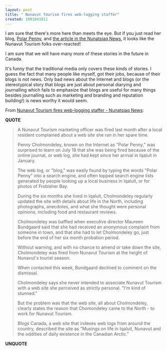 ```yaml
---
layout: post
title: " Nunavut Tourism fires web-logging staffer"
created: 1091841811
---
```

I am sure that there's more here than meets the eye. But if you just read her blog, <a href="http://pennyc.typepad.com/polar_penelope/">Polar Penny</a>, and <a href="http://www.nunatsiaq.com/news/nunavut/40806_08.html">the article in the Nunatsiaq News</a>, it looks like the Nunavut Tourism folks over-reacted!

I am sure that we will have many more of these stories in the future in Canada. 

It's funny that the traditional media only covers these kinds of stories.  I guess the fact that many people like myself, got their jobs, because of their blogs is not news.  Only bad news about the Internet and blogs (or the stereotypical story that blogs are just about personal diarying and journalling which fails to emphasize that blogs are useful for many things besides journalling such as marketing and branding and reputation building!) is news worthy it would seem.

From <a href="http://www.nunatsiaq.com/news/nunavut/40806_08.html">Nunavut Tourism fires web-logging staffer - Nunatsiaq News</a>:
<p><strong>QUOTE</strong></p><blockquote>A Nunavut Tourism marketing officer was fired last month after a local resident complained about a web site she ran in her spare time.

Penny Cholmondeley, known on the Internet as "Polar Penny," was surprised to learn on July 18 that she was being fired because of the online journal, or web log, she had kept since her arrival in Iqaluit in January.

The web log, or "blog," was easily found by typing the words "Polar Penny" into a search engine, and often topped search engine lists generated by people looking up a local business in Iqaluit, or for photos of Frobisher Bay.

During the six months she lived in Iqaluit, Cholmondeley regularly updated the site with details about life in the North, including photographs, anecdotes, and what she thought were personal opinions, including food and restaurant reviews.

Cholmondeley was baffled when executive director Maureen Bundgaard said that she had received an anonymous complaint from someone in town, and that she had to let Cholmondeley go, just before the end of her six month probation period.

Without warning, and with no chance to amend or take down the site, Cholmondeley was fired from Nunavut Tourism at the height of Nunavut's tourist season.

When contacted this week, Bundgaard declined to comment on the dismissal.

Cholmondeley says she never intended to associate Nunavut Tourism with a web site she perceived as strictly personal. "I'm kind of stunned."

But the problem was that the web site, all about Cholmondeley, clearly states the reason that Chomondeley came to the North - to work for Nunavut Tourism.

Blogs Canada, a web site that indexes web logs from around the country, described the site as "Musings on life in Iqaluit, Nunavut and the oddities of daily existence in the Canadian Arctic."</blockquote><p><strong>UNQUOTE</strong></p>

